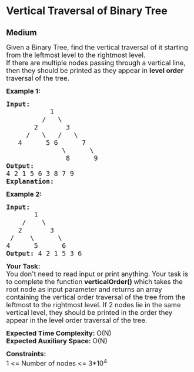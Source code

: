 # Vertical Traversal of Binary Tree
## Medium 
<div class="problem-statement">
                <p></p><p><span style="font-size:18px">Given a Binary Tree, find the vertical traversal of it starting from the leftmost level to the rightmost level.<br>
If there are multiple nodes passing through a vertical line, then they should be printed as they appear in <strong>level order</strong> traversal of the tree.</span></p>

<p><span style="font-size:18px"><strong>Example 1:</strong></span></p>

<pre><span style="font-size:18px"><strong>Input:</strong>
           1
         /   \
       2       3
     /   \   /   \
   4      5 6      7
              \      \
               8      9           
</span><span style="font-size:18px"><strong>Output: </strong>
4 2 1 5 6 3 8 7 9 
<strong>Explanation:</strong></span>
<img alt="" src="https://media.geeksforgeeks.org/img-practice/ScreenShot2021-05-28at3-1622541589.png" class="img-responsive">
</pre>

<p><span style="font-size:18px"><strong>Example 2:</strong></span></p>

<pre><span style="font-size:18px"><strong>Input:
&nbsp;      </strong>1
 &nbsp; &nbsp;/&nbsp;&nbsp;&nbsp; \
 &nbsp; 2&nbsp; &nbsp; &nbsp;  3
 /&nbsp;&nbsp;  \&nbsp; &nbsp; &nbsp;&nbsp;\
4&nbsp; &nbsp;  &nbsp;5&nbsp; &nbsp;  &nbsp;6
<strong>Output: </strong>4 2 1 5 3 6<strong>
</strong></span></pre>

<p><span style="font-size:18px"><strong>Your Task:</strong><br>
You don't need to read input or print anything. Your task is to complete the function&nbsp;<strong>verticalOrder()&nbsp;</strong>which takes the root node as input parameter and returns an array containing&nbsp;the vertical order traversal of the tree from the leftmost to the rightmost level. If 2 nodes lie in the same vertical level, they should be printed in the order they appear in the level order traversal of the tree.</span></p>

<p><span style="font-size:18px"><strong>Expected Time Complexity:&nbsp;</strong>O(N)<br>
<strong>Expected Auxiliary Space:&nbsp;</strong>O(N)</span></p>

<p><span style="font-size:18px"><strong>Constraints:</strong><br>
1 &lt;= Number of nodes &lt;= 3*10<sup>4</sup></span></p>
 <p></p>
            </div>